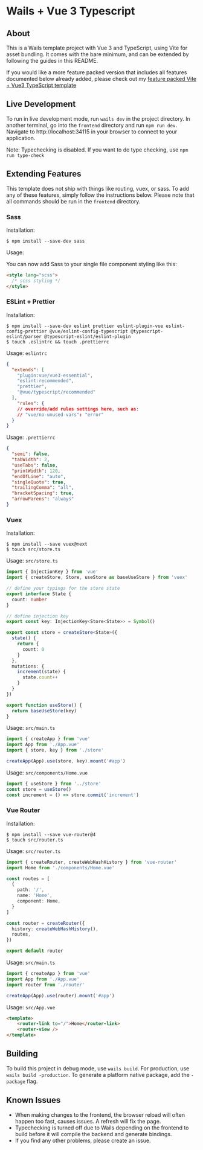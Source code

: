 # Wails + Vue 3 Typescript

## About

This is a Wails template project with Vue 3 and TypeScript, using Vite for
asset bundling. It comes with the bare minimum, and can be extended by following
the guides in this README. 

If you would like a more feature packed version that includes all features
documented below already added, please check out my
[feature packed Vite + Vue3 TypeScript template](https://github.com/codydbentley/wails-vite-vue-the-works)

## Live Development

To run in live development mode, run `wails dev` in the project directory. In another terminal, go into the `frontend`
directory and run `npm run dev`. Navigate to http://localhost:34115
in your browser to connect to your application.

Note: Typechecking is disabled. If you want to do type checking, use `npm run type-check`

## Extending Features

This template does not ship with things like routing, vuex, or sass.
To add any of these features, simply follow the instructions below. Please
note that all commands should be run in the `frontend` directory.

### Sass

Installation:
```shell
$ npm install --save-dev sass
```

Usage:

You can now add Sass to your single file component
styling like this:
```html
<style lang="scss">
  /* scss styling */
</style>
```

### ESLint + Prettier

Installation:
```shell
$ npm install --save-dev eslint prettier eslint-plugin-vue eslint-config-prettier @vue/eslint-config-typescript @typescript-eslint/parser @typescript-eslint/eslint-plugin
$ touch .eslintrc && touch .prettierrc
```

Usage: `eslintrc`
```json
{
  "extends": [
    "plugin:vue/vue3-essential",
    "eslint:recommended",
    "prettier",
    "@vue/typescript/recommended"
  ],
    "rules": {
    // override/add rules settings here, such as:
    // "vue/no-unused-vars": "error"
  }
}
```

Usage: `.prettierrc`
```json
{
  "semi": false,
  "tabWidth": 2,
  "useTabs": false,
  "printWidth": 120,
  "endOfLine": "auto",
  "singleQuote": true,
  "trailingComma": "all",
  "bracketSpacing": true,
  "arrowParens": "always"
}
```

### Vuex

Installation:
```shell
$ npm install --save vuex@next
$ touch src/store.ts
```

Usage: `src/store.ts`
```ts
import { InjectionKey } from 'vue'
import { createStore, Store, useStore as baseUseStore } from 'vuex'

// define your typings for the store state
export interface State {
  count: number
}

// define injection key
export const key: InjectionKey<Store<State>> = Symbol()

export const store = createStore<State>({
  state() {
    return {
      count: 0
    }
  },
  mutations: {
    increment(state) {
      state.count++
    }
  }
})

export function useStore() {
  return baseUseStore(key)
}
```

Usage: `src/main.ts`
```ts
import { createApp } from 'vue'
import App from './App.vue'
import { store, key } from './store'

createApp(App).use(store, key).mount('#app')
```

Usage: `src/components/Home.vue`
```ts
import { useStore } from '../store'
const store = useStore()
const increment = () => store.commit('increment')
```

### Vue Router

Installation:
```shell
$ npm install --save vue-router@4
$ touch src/router.ts
```

Usage: `src/router.ts`
```ts
import { createRouter, createWebHashHistory } from 'vue-router'
import Home from './components/Home.vue'

const routes = [
  {
    path: '/',
    name: 'Home',
    component: Home,
  }
]

const router = createRouter({
  history: createWebHashHistory(),
  routes,
})

export default router
```

Usage: `src/main.ts`
```ts
import { createApp } from 'vue'
import App from './App.vue'
import router from './router'

createApp(App).use(router).mount('#app')
```

Usage: `src/App.vue`
```html
<template>
    <router-link to="/">Home</router-link>
    <router-view />
</template>
```

## Building 

To build this project in debug mode, use `wails build`. For production, use `wails build -production`.
To generate a platform native package, add the `-package` flag.

## Known Issues

- When making changes to the frontend, the browser reload will often happen too fast, causes issues. A refresh will fix the page.
- Typechecking is turned off due to Wails depending on the frontend to build before it will compile the backend and generate bindings.
- If you find any other problems, please create an issue.